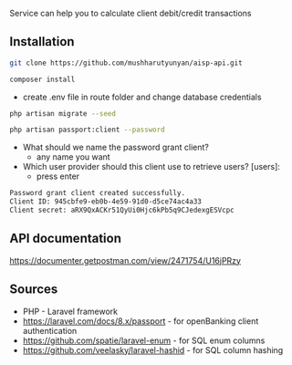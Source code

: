 <p>Service can help you to calculate client debit/credit transactions</p>

## Installation

```bash
git clone https://github.com/mushharutyunyan/aisp-api.git
```
```bash
composer install
```
- create .env file in route folder and change database credentials
```bash
php artisan migrate --seed
```
```bash
php artisan passport:client --password
```
  - What should we name the password grant client?
    - any name you want
  - Which user provider should this client use to retrieve users? [users]:
    - press enter
```bash
Password grant client created successfully.
Client ID: 945cbfe9-eb0b-4e59-91d0-d5ce74ac4a33
Client secret: aRX9QxACKr51QyUi0Hjc6kPb5q9CJedexgESVcpc
```

## API documentation

https://documenter.getpostman.com/view/2471754/U16jPRzy

## Sources
- PHP - Laravel framework
- https://laravel.com/docs/8.x/passport - for openBanking client authentication
- https://github.com/spatie/laravel-enum - for SQL enum columns
- https://github.com/veelasky/laravel-hashid - for SQL column hashing


